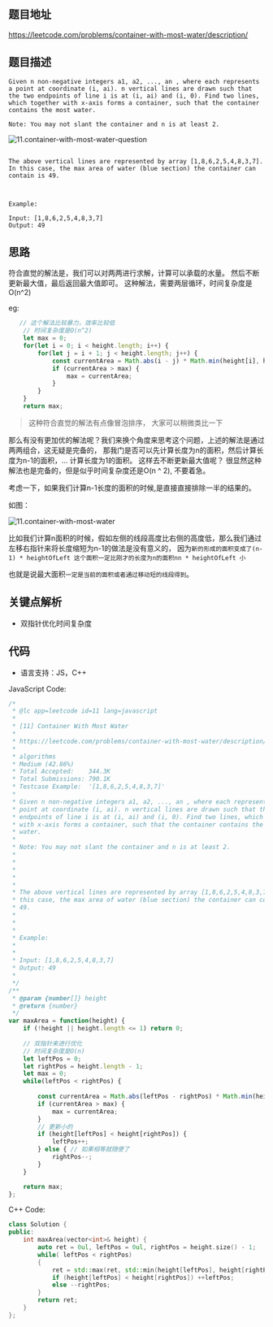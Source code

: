 ## 题目地址
https://leetcode.com/problems/container-with-most-water/description/

## 题目描述
```
Given n non-negative integers a1, a2, ..., an , where each represents a point at coordinate (i, ai). n vertical lines are drawn such that the two endpoints of line i is at (i, ai) and (i, 0). Find two lines, which together with x-axis forms a container, such that the container contains the most water.

Note: You may not slant the container and n is at least 2.
```
 
![11.container-with-most-water-question](../assets/problems/11.container-with-most-water-question.jpg)
```

The above vertical lines are represented by array [1,8,6,2,5,4,8,3,7]. In this case, the max area of water (blue section) the container can contain is 49.

 

Example:

Input: [1,8,6,2,5,4,8,3,7]
Output: 49
```

## 思路
符合直觉的解法是，我们可以对两两进行求解，计算可以承载的水量。 然后不断更新最大值，最后返回最大值即可。
这种解法，需要两层循环，时间复杂度是O(n^2)

eg:

```js
   // 这个解法比较暴力，效率比较低
    // 时间复杂度是O(n^2)
    let max = 0;
    for(let i = 0; i < height.length; i++) {
        for(let j = i + 1; j < height.length; j++) {
            const currentArea = Math.abs(i - j) * Math.min(height[i], height[j]);
            if (currentArea > max) {
                max = currentArea;
            }
        }
    }
    return max;

```

> 这种符合直觉的解法有点像冒泡排序， 大家可以稍微类比一下

那么有没有更加优的解法呢？我们来换个角度来思考这个问题，上述的解法是通过两两组合，这无疑是完备的，
那我门是否可以先计算长度为n的面积，然后计算长度为n-1的面积，... 计算长度为1的面积。 这样去不断更新最大值呢？
很显然这种解法也是完备的，但是似乎时间复杂度还是O(n ^ 2), 不要着急。

考虑一下，如果我们计算n-1长度的面积的时候,是直接直接排除一半的结果的。

如图：

![11.container-with-most-water](../assets/problems/11.container-with-most-water.png)


比如我们计算n面积的时候，假如左侧的线段高度比右侧的高度低，那么我们通过左移右指针来将长度缩短为n-1的做法是没有意义的，
因为`新的形成的面积变成了(n-1) * heightOfLeft 这个面积一定比刚才的长度为n的面积nn * heightOfLeft 小`

也就是说最大面积`一定是当前的面积或者通过移动短的线段得到`。
## 关键点解析

- 双指针优化时间复杂度


## 代码
* 语言支持：JS，C++

JavaScript Code:

```js
/*
 * @lc app=leetcode id=11 lang=javascript
 *
 * [11] Container With Most Water
 *
 * https://leetcode.com/problems/container-with-most-water/description/
 *
 * algorithms
 * Medium (42.86%)
 * Total Accepted:    344.3K
 * Total Submissions: 790.1K
 * Testcase Example:  '[1,8,6,2,5,4,8,3,7]'
 *
 * Given n non-negative integers a1, a2, ..., an , where each represents a
 * point at coordinate (i, ai). n vertical lines are drawn such that the two
 * endpoints of line i is at (i, ai) and (i, 0). Find two lines, which together
 * with x-axis forms a container, such that the container contains the most
 * water.
 * 
 * Note: You may not slant the container and n is at least 2.
 * 
 * 
 * 
 * 
 * 
 * The above vertical lines are represented by array [1,8,6,2,5,4,8,3,7]. In
 * this case, the max area of water (blue section) the container can contain is
 * 49. 
 * 
 * 
 * 
 * Example:
 * 
 * 
 * Input: [1,8,6,2,5,4,8,3,7]
 * Output: 49
 * 
 */
/**
 * @param {number[]} height
 * @return {number}
 */
var maxArea = function(height) {
    if (!height || height.length <= 1) return 0;
    
    // 双指针来进行优化
    // 时间复杂度是O(n)
    let leftPos = 0;
    let rightPos = height.length - 1;
    let max = 0;
    while(leftPos < rightPos) {
        
        const currentArea = Math.abs(leftPos - rightPos) * Math.min(height[leftPos] , height[rightPos]);
        if (currentArea > max) {
            max = currentArea;
        }
        // 更新小的
        if (height[leftPos] < height[rightPos]) {
            leftPos++;
        } else { // 如果相等就随便了
            rightPos--;
        }
    }

    return max;
};
```
C++ Code:
```C++
class Solution {
public:
    int maxArea(vector<int>& height) {
        auto ret = 0ul, leftPos = 0ul, rightPos = height.size() - 1;
        while( leftPos < rightPos)
        {
            ret = std::max(ret, std::min(height[leftPos], height[rightPos]) * (rightPos - leftPos));
            if (height[leftPos] < height[rightPos]) ++leftPos;
            else --rightPos;
        }
        return ret;
    }
};
```
